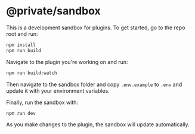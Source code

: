 # @private/sandbox

This is a development sandbox for plugins. To get started, go to the repo root and run:

```bash
npm install
npm run build
```

Navigate to the plugin you're working on and run:

```bash
npm run build:watch
```

Then navigate to the sandbox folder and copy `.env.example` to `.env` and update it with your environment variables.

Finally, run the sandbox with:

```bash
npm run dev
```

As you make changes to the plugin, the sandbox will update automatically.


